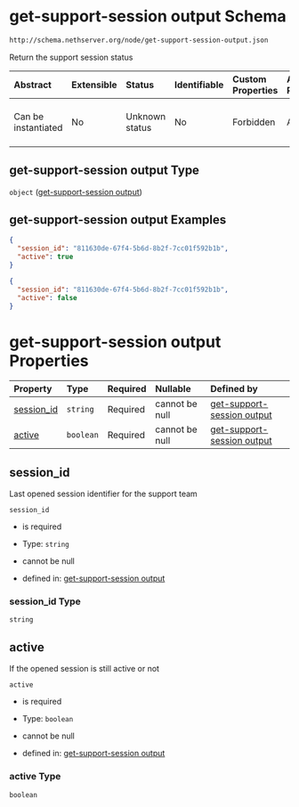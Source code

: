 # get-support-session output Schema

```txt
http://schema.nethserver.org/node/get-support-session-output.json
```

Return the support session status

| Abstract            | Extensible | Status         | Identifiable | Custom Properties | Additional Properties | Access Restrictions | Defined In                                                                                     |
| :------------------ | :--------- | :------------- | :----------- | :---------------- | :-------------------- | :------------------ | :--------------------------------------------------------------------------------------------- |
| Can be instantiated | No         | Unknown status | No           | Forbidden         | Allowed               | none                | [get-support-session-output.json](node/get-support-session-output.json "open original schema") |

## get-support-session output Type

`object` ([get-support-session output](get-support-session-output.md))

## get-support-session output Examples

```json
{
  "session_id": "811630de-67f4-5b6d-8b2f-7cc01f592b1b",
  "active": true
}
```

```json
{
  "session_id": "811630de-67f4-5b6d-8b2f-7cc01f592b1b",
  "active": false
}
```

# get-support-session output Properties

| Property                   | Type      | Required | Nullable       | Defined by                                                                                                                                                                   |
| :------------------------- | :-------- | :------- | :------------- | :--------------------------------------------------------------------------------------------------------------------------------------------------------------------------- |
| [session\_id](#session_id) | `string`  | Required | cannot be null | [get-support-session output](get-support-session-output-properties-session_id.md "http://schema.nethserver.org/node/get-support-session-output.json#/properties/session_id") |
| [active](#active)          | `boolean` | Required | cannot be null | [get-support-session output](get-support-session-output-properties-active.md "http://schema.nethserver.org/node/get-support-session-output.json#/properties/active")         |

## session\_id

Last opened session identifier for the support team

`session_id`

* is required

* Type: `string`

* cannot be null

* defined in: [get-support-session output](get-support-session-output-properties-session_id.md "http://schema.nethserver.org/node/get-support-session-output.json#/properties/session_id")

### session\_id Type

`string`

## active

If the opened session is still active or not

`active`

* is required

* Type: `boolean`

* cannot be null

* defined in: [get-support-session output](get-support-session-output-properties-active.md "http://schema.nethserver.org/node/get-support-session-output.json#/properties/active")

### active Type

`boolean`

